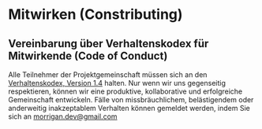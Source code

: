 # Mitwirken (Constributing)

## Vereinbarung über Verhaltenskodex für Mitwirkende (Code of Conduct)

Alle Teilnehmer der Projektgemeinschaft müssen sich an den [Verhaltenskodex, Version 1.4](CODE_OF_CONDUCT.md) halten.
Nur wenn wir uns gegenseitig respektieren, können wir eine produktive, kollaborative und erfolgreiche Gemeinschaft 
entwickeln. Fälle von missbräuchlichem, belästigendem oder anderweitig inakzeptablem Verhalten können gemeldet werden, 
indem Sie sich an [morrigan.dev@gmail.com](mailto:morrigan.dev@gmail.com)
